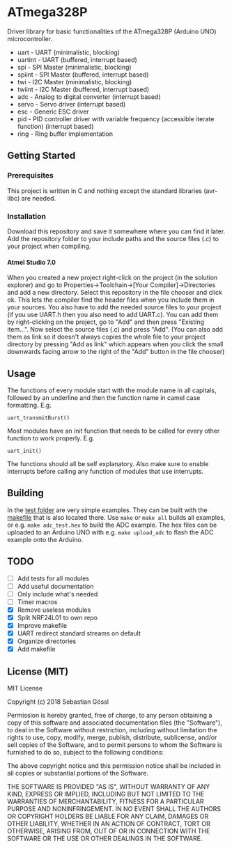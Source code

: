 # ATmega328P

Driver library for basic functionalities of the ATmega328P (Arduino UNO)
microcontroller.
 * uart - UART (minimalistic, blocking)
 * uartint - UART (buffered, interrupt based)
 * spi - SPI Master (minimalistic, blocking)
 * spiint - SPI Master (buffered, interrupt based)
 * twi - I2C Master (minimalistic, blocking)
 * twiint - I2C Master (buffered, interrupt based)
 * adc - Analog to digital converter (interrupt based)
 * servo - Servo driver (interrupt based)
 * esc - Generic ESC driver
 * pid - PID controller driver with variable frequency (accessible iterate
 function) (interrupt based)
 * ring - Ring buffer implementation

## Getting Started

### Prerequisites

This project is written in C and nothing except the standard libraries
(avr-libc) are needed.

### Installation

Download this repository and save it somewhere where you can find it later.
Add the repository folder to your include paths and the source files (.c) to
your project when compiling.

#### Atmel Studio 7.0

When you created a new project right-click on the project (in the solution
explorer) and go to Properties->Toolchain->[Your Compiler]->Directories and add
a new directory.
Select this repository in the file chooser and click ok. This lets the compiler
find the header files when you include them in your sources.
You also have to add the needed source files to your project (if you use UART.h
then you also need to add UART.c). You can add them by right-clicking on the
project, go to "Add" and then press "Existing item...".
Now select the source files (.c) and press "Add". (You can also add them as
link so it doesn't always copies the whole file to your project directory by
pressing "Add as link"
which appears when you click the small downwards facing arrow to the right of
the "Add" button in the file chooser)

## Usage

The functions of every module start with the module name in all capitals,
followed by an underline and then the function name in camel case formatting.
E.g.
```
uart_transmitBurst()
```

Most modules have an init function that needs to be called for every other
function to work properly. E.g.
```
uart_init()
```
The functions should all be self explanatory.
Also make sure to enable interrupts before calling any function of modules that
use interrupts.

## Building

In the [test folder](./test/) are very simple examples. They can be built with
the [makefile](./test/makefile) that is also located there. Use `make` or
`make all` builds all examples, or e.g. `make adc_test.hex` to build the ADC
example. The hex files can be uploaded to an Arduino UNO with e.g.
`make upload_adc` to flash the ADC example onto the Arduino.

## TODO

 - [ ] Add tests for all modules
 - [ ] Add useful documentation
 - [ ] Only include what's needed
 - [ ] Timer macros
 - [x] Remove useless modules
 - [x] Split NRF24L01 to own repo
 - [x] Improve makefile
 - [x] UART redirect standard streams on default
 - [x] Organize directories
 - [x] Add makefile

## License (MIT)

MIT License

Copyright (c) 2018 Sebastian Gössl

Permission is hereby granted, free of charge, to any person obtaining a copy
of this software and associated documentation files (the "Software"), to deal
in the Software without restriction, including without limitation the rights
to use, copy, modify, merge, publish, distribute, sublicense, and/or sell
copies of the Software, and to permit persons to whom the Software is
furnished to do so, subject to the following conditions:

The above copyright notice and this permission notice shall be included in all
copies or substantial portions of the Software.

THE SOFTWARE IS PROVIDED "AS IS", WITHOUT WARRANTY OF ANY KIND, EXPRESS OR
IMPLIED, INCLUDING BUT NOT LIMITED TO THE WARRANTIES OF MERCHANTABILITY,
FITNESS FOR A PARTICULAR PURPOSE AND NONINFRINGEMENT. IN NO EVENT SHALL THE
AUTHORS OR COPYRIGHT HOLDERS BE LIABLE FOR ANY CLAIM, DAMAGES OR OTHER
LIABILITY, WHETHER IN AN ACTION OF CONTRACT, TORT OR OTHERWISE, ARISING FROM,
OUT OF OR IN CONNECTION WITH THE SOFTWARE OR THE USE OR OTHER DEALINGS IN THE
SOFTWARE.
